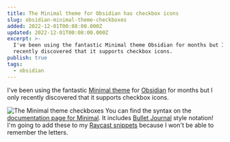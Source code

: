 ```yaml
---
title: The Minimal theme for Obsidian has checkbox icons
slug: obsidian-minimal-theme-checkboxes
added: 2022-12-01T00:08:00.000Z
updated: 2022-12-01T00:08:00.000Z
excerpt: >-
  I've been using the fantastic Minimal theme Obsidian for months but I only
  recently discovered that it supports checkbox icons.
publish: true
tags:
  - obsidian
---
```


I've been using the fantastic [Minimal theme](https://github.com/kepano/obsidian-minimal) for [Obsidian](https://obsidian.md/) for months but I only recently discovered that it supports checkbox icons.

![The Minimal theme checkboxes](/images/minimal-checkboxes.png)
You can find the syntax on the [documentation page for Minimal](https://minimal.guide/Block+types/Checklists). It includes [Bullet Journal](https://en.wikipedia.org/wiki/Bullet_journal) style notation! I'm going to add these to my [Raycast snippets](https://www.raycast.com/) because I won't be able to remember the letters.
